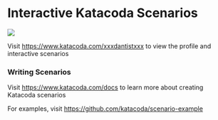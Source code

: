 # Interactive Katacoda Scenarios

[![](http://shields.katacoda.com/katacoda/xxxdantistxxx/count.svg)](https://www.katacoda.com/xxxdantistxxx "Get your profile on Katacoda.com")

Visit https://www.katacoda.com/xxxdantistxxx to view the profile and interactive scenarios

### Writing Scenarios
Visit https://www.katacoda.com/docs to learn more about creating Katacoda scenarios

For examples, visit https://github.com/katacoda/scenario-example
